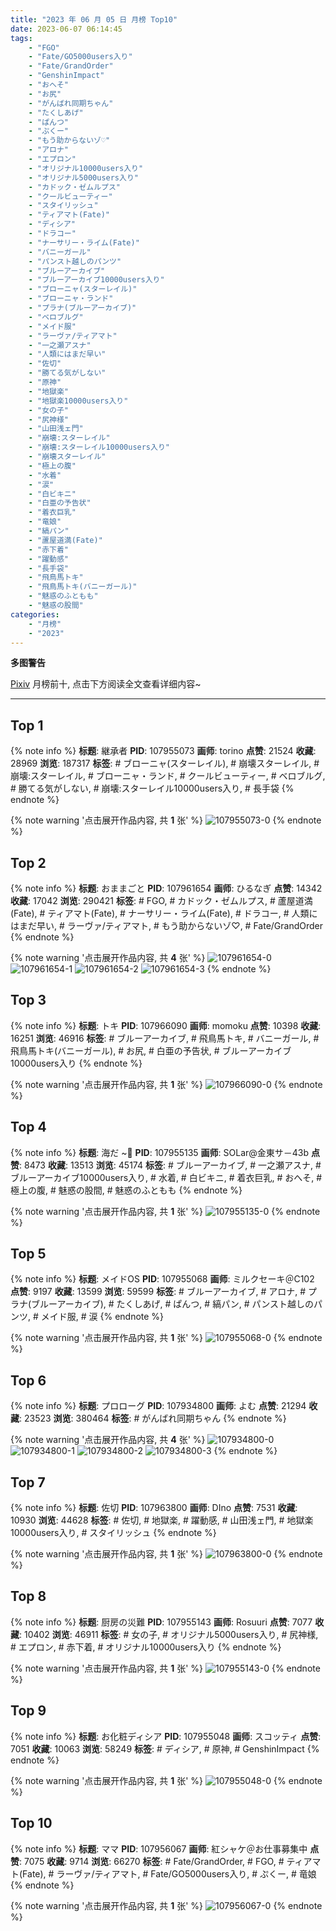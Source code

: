 ```yaml
---
title: "2023 年 06 月 05 日 月榜 Top10"
date: 2023-06-07 06:14:45
tags:
    - "FGO"
    - "Fate/GO5000users入り"
    - "Fate/GrandOrder"
    - "GenshinImpact"
    - "おへそ"
    - "お尻"
    - "がんばれ同期ちゃん"
    - "たくしあげ"
    - "ぱんつ"
    - "ぷくー"
    - "もう助からないゾ♡"
    - "アロナ"
    - "エプロン"
    - "オリジナル10000users入り"
    - "オリジナル5000users入り"
    - "カドック・ゼムルプス"
    - "クールビューティー"
    - "スタイリッシュ"
    - "ティアマト(Fate)"
    - "ディシア"
    - "ドラコー"
    - "ナーサリー・ライム(Fate)"
    - "バニーガール"
    - "パンスト越しのパンツ"
    - "ブルーアーカイブ"
    - "ブルーアーカイブ10000users入り"
    - "ブローニャ(スターレイル)"
    - "ブローニャ・ランド"
    - "プラナ(ブルーアーカイブ)"
    - "ベロブルグ"
    - "メイド服"
    - "ラーヴァ/ティアマト"
    - "一之瀬アスナ"
    - "人類にはまだ早い"
    - "佐切"
    - "勝てる気がしない"
    - "原神"
    - "地獄楽"
    - "地獄楽10000users入り"
    - "女の子"
    - "尻神様"
    - "山田浅ェ門"
    - "崩壊:スターレイル"
    - "崩壊:スターレイル10000users入り"
    - "崩壊スターレイル"
    - "極上の腹"
    - "水着"
    - "涙"
    - "白ビキニ"
    - "白亜の予告状"
    - "着衣巨乳"
    - "竜娘"
    - "縞パン"
    - "蘆屋道満(Fate)"
    - "赤下着"
    - "躍動感"
    - "長手袋"
    - "飛鳥馬トキ"
    - "飛鳥馬トキ(バニーガール)"
    - "魅惑のふともも"
    - "魅惑の股間"
categories:
    - "月榜"
    - "2023"
---
```


<i class="fa fa-triangle-exclamation"></i>**多图警告**<i class="fa fa-triangle-exclamation"></i>

[Pixiv](https://www.pixiv.net/) 月榜前十, 点击下方阅读全文查看详细内容~

<!-- more -->

---

## Top 1

{% note info %}
**标题**: 継承者
**PID**: 107955073 **画师**: torino
**点赞**: 21524 **收藏**: 28969 **浏览**: 187317
**标签**: # ブローニャ(スターレイル), # 崩壊スターレイル, # 崩壊:スターレイル, # ブローニャ・ランド, # クールビューティー, # ベロブルグ, # 勝てる気がしない, # 崩壊:スターレイル10000users入り, # 長手袋
{% endnote %}

{% note warning '点击展开作品内容, 共 **1** 张' %}
![107955073-0](https://i.pixiv.re/img-original/img/2023/05/09/00/00/54/107955073_p0.jpg)
{% endnote %}

## Top 2

{% note info %}
**标题**: おままごと
**PID**: 107961654 **画师**: ひるなぎ
**点赞**: 14342 **收藏**: 17042 **浏览**: 290421
**标签**: # FGO, # カドック・ゼムルプス, # 蘆屋道満(Fate), # ティアマト(Fate), # ナーサリー・ライム(Fate), # ドラコー, # 人類にはまだ早い, # ラーヴァ/ティアマト, # もう助からないゾ♡, # Fate/GrandOrder
{% endnote %}

{% note warning '点击展开作品内容, 共 **4** 张' %}
![107961654-0](https://i.pixiv.re/img-original/img/2023/05/09/06/00/08/107961654_p0.jpg)
![107961654-1](https://i.pixiv.re/img-original/img/2023/05/09/06/00/08/107961654_p1.jpg)
![107961654-2](https://i.pixiv.re/img-original/img/2023/05/09/06/00/08/107961654_p2.jpg)
![107961654-3](https://i.pixiv.re/img-original/img/2023/05/09/06/00/08/107961654_p3.jpg)
{% endnote %}

## Top 3

{% note info %}
**标题**: トキ
**PID**: 107966090 **画师**: momoku
**点赞**: 10398 **收藏**: 16251 **浏览**: 46916
**标签**: # ブルーアーカイブ, # 飛鳥馬トキ, # バニーガール, # 飛鳥馬トキ(バニーガール), # お尻, # 白亜の予告状, # ブルーアーカイブ10000users入り
{% endnote %}

{% note warning '点击展开作品内容, 共 **1** 张' %}
![107966090-0](https://i.pixiv.re/img-original/img/2023/05/09/11/50/36/107966090_p0.jpg)
{% endnote %}

## Top 4

{% note info %}
**标题**: 海だ ~💙
**PID**: 107955135 **画师**: SOLar@金東サ－43b
**点赞**: 8473 **收藏**: 13513 **浏览**: 45174
**标签**: # ブルーアーカイブ, # 一之瀬アスナ, # ブルーアーカイブ10000users入り, # 水着, # 白ビキニ, # 着衣巨乳, # おへそ, # 極上の腹, # 魅惑の股間, # 魅惑のふともも
{% endnote %}

{% note warning '点击展开作品内容, 共 **1** 张' %}
![107955135-0](https://i.pixiv.re/img-original/img/2023/05/09/00/01/25/107955135_p0.png)
{% endnote %}

## Top 5

{% note info %}
**标题**: メイドOS
**PID**: 107955068 **画师**: ミルクセーキ＠C102
**点赞**: 9197 **收藏**: 13599 **浏览**: 59599
**标签**: # ブルーアーカイブ, # アロナ, # プラナ(ブルーアーカイブ), # たくしあげ, # ぱんつ, # 縞パン, # パンスト越しのパンツ, # メイド服, # 涙
{% endnote %}

{% note warning '点击展开作品内容, 共 **1** 张' %}
![107955068-0](https://i.pixiv.re/img-original/img/2023/05/09/00/00/51/107955068_p0.jpg)
{% endnote %}

## Top 6

{% note info %}
**标题**: プロローグ
**PID**: 107934800 **画师**: よむ
**点赞**: 21294 **收藏**: 23523 **浏览**: 380464
**标签**: # がんばれ同期ちゃん
{% endnote %}

{% note warning '点击展开作品内容, 共 **4** 张' %}
![107934800-0](https://i.pixiv.re/img-original/img/2023/05/08/08/08/15/107934800_p0.png)
![107934800-1](https://i.pixiv.re/img-original/img/2023/05/08/08/08/15/107934800_p1.png)
![107934800-2](https://i.pixiv.re/img-original/img/2023/05/08/08/08/15/107934800_p2.png)
![107934800-3](https://i.pixiv.re/img-original/img/2023/05/08/08/08/15/107934800_p3.png)
{% endnote %}

## Top 7

{% note info %}
**标题**: 佐切
**PID**: 107963800 **画师**: DIno
**点赞**: 7531 **收藏**: 10930 **浏览**: 44628
**标签**: # 佐切, # 地獄楽, # 躍動感, # 山田浅ェ門, # 地獄楽10000users入り, # スタイリッシュ
{% endnote %}

{% note warning '点击展开作品内容, 共 **1** 张' %}
![107963800-0](https://i.pixiv.re/img-original/img/2023/05/09/08/53/19/107963800_p0.jpg)
{% endnote %}

## Top 8

{% note info %}
**标题**: 厨房の災難
**PID**: 107955143 **画师**: Rosuuri
**点赞**: 7077 **收藏**: 10402 **浏览**: 46911
**标签**: # 女の子, # オリジナル5000users入り, # 尻神様, # エプロン, # 赤下着, # オリジナル10000users入り
{% endnote %}

{% note warning '点击展开作品内容, 共 **1** 张' %}
![107955143-0](https://i.pixiv.re/img-original/img/2023/05/09/00/01/28/107955143_p0.png)
{% endnote %}

## Top 9

{% note info %}
**标题**: お化粧ディシア
**PID**: 107955048 **画师**: スコッティ
**点赞**: 7051 **收藏**: 10063 **浏览**: 58249
**标签**: # ディシア, # 原神, # GenshinImpact
{% endnote %}

{% note warning '点击展开作品内容, 共 **1** 张' %}
![107955048-0](https://i.pixiv.re/img-original/img/2023/05/09/00/00/43/107955048_p0.jpg)
{% endnote %}

## Top 10

{% note info %}
**标题**: ママ
**PID**: 107956067 **画师**: 紅シャケ＠お仕事募集中
**点赞**: 7075 **收藏**: 9714 **浏览**: 66270
**标签**: # Fate/GrandOrder, # FGO, # ティアマト(Fate), # ラーヴァ/ティアマト, # Fate/GO5000users入り, # ぷくー, # 竜娘
{% endnote %}

{% note warning '点击展开作品内容, 共 **1** 张' %}
![107956067-0](https://i.pixiv.re/img-original/img/2023/05/09/00/20/43/107956067_p0.jpg)
{% endnote %}

